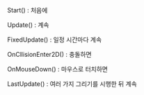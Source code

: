 Start() : 처음에

Update() : 계속

FixedUpdate() : 일정 시간마다 계속

OnCllisionEnter2D() : 충돌하면

OnMouseDown() : 마우스로 터치하면

LastUpdate() : 여러 가지 그리기를 시행한 뒤 계속
